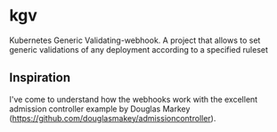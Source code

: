 # kgv
Kubernetes Generic Validating-webhook. A project that allows to set generic validations of any deployment according to a specified ruleset

## Inspiration

I've come to understand how the webhooks work with the excellent admission controller example by Douglas Markey (https://github.com/douglasmakey/admissioncontroller).